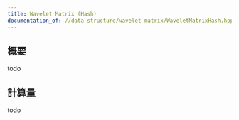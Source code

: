 ```yaml
---
title: Wavelet Matrix (Hash)
documentation_of: //data-structure/wavelet-matrix/WaveletMatrixHash.hpp
---
```


## 概要

todo

## 計算量
todo